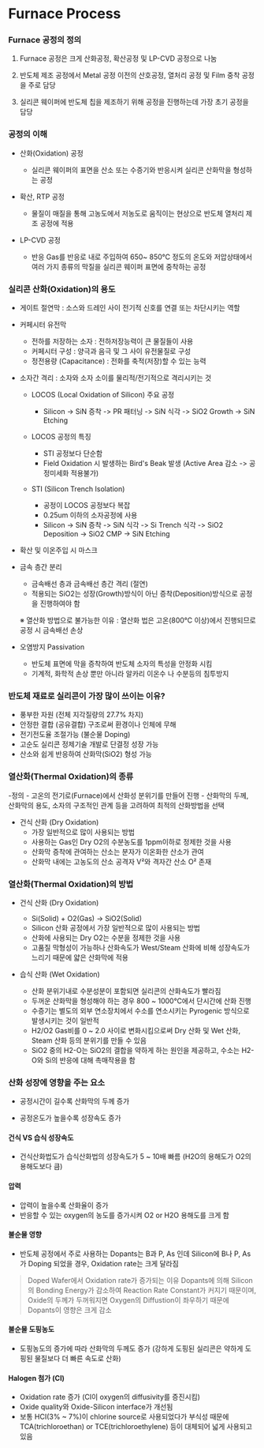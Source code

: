 # Furnace Process

### Furnace 공정의 정의

1. Furnace 공정은 크게 산화공정, 확산공정 및 LP-CVD 공정으로 나눔

2. 반도체 제조 공정에서 Metal 공정 이전의 산호공정, 열처리 공정 및 Film 중착 공정을 주로 담당

3. 실리콘 웨이퍼에 반도체 칩을 제조하기 위해 공정을 진행하는데 가장 초기 공정을 담당

### 공정의 이해

- 산화(Oxidation) 공정

    - 실리콘 웨이퍼의 표면을 산소 또는 수증기와 반응시켜 실리콘 산화막을 형성하는 공정

- 확산, RTP 공정

    - 물질이 매질을 통해 고농도에서 저농도로 움직이는 현상으로 반도체 열처리 제조 공정에 적용

- LP-CVD 공정

    - 반응 Gas를 반응로 내로 주입하여 650~ 850℃ 정도의 온도와 저압상태에서 여러 가지 종류의 막질을 실리콘 웨이퍼 표면에 중착하는 공정
 
### 실리콘 산화(Oxidation)의 용도

- 게이트 절연막 : 소스와 드레인 사이 전기적 신호를 연결 또는 차단시키는 역할

- 커페시터 유전막
    - 전하를 저장하는 소자 : 전하저장능력이 큰 물질들이 사용
    - 커페시터 구성 : 양극과 음극 및 그 사이 유전물질로 구성
    - 정전용량 (Capacitance) : 전화를 축적(저장)할 수 있는 능력

- 소자간 격리 : 소자와 소자 소이를 물리적/전기적으로 격리시키는 것
    - LOCOS (Local Oxidation of Silicon) 주요 공정
        - Silicon -> SiN 증착 -> PR 패터닝 -> SiN 식각 -> SiO2 Growth -> SiN Etching
  
    - LOCOS 공정의 특징
        - STI 공정보다 단순함
        - Field Oxidation 시 발생하는 Bird's Beak 발생 (Active Area 감소 -> 공정미세화 적용불가)
    
    - STI (Silicon Trench Isolation)
        - 공정이 LOCOS 공정보다 복잡
        - 0.25um 이하의 소자공정에 사용
        - Silicon -> SiN 증착 -> SiN 식각 -> Si Trench 식각 -> SiO2 Deposition -> SiO2 CMP -> SiN Etching

- 확산 및 이온주입 시 마스크

- 금속 층간 분리
    - 금속배선 층과 금속배선 층간 격리 (절연)
    - 적용되는 SiO2는 성장(Growth)방식이 아닌 증착(Deposition)방식으로 공정을 진행하여야 함  
    
    ※ 열산화 방법으로 불가능한 이유 : 열산화 법은 고온(800℃ 이상)에서 진행되므로 공정 시 금속배선 손상

- 오염방지 Passivation
    - 반도체 표면에 막을 증착하여 반도체 소자의 특성을 안정화 시킴
    - 기계적, 화학적 손상 뿐만 아니라 알카리 이온수 나 수분등의 침투방지

### 반도체 재료로 실리콘이 가장 많이 쓰이는 이유?

- 풍부한 자원 (전체 지각질량의 27.7% 차지)
- 안정한 결합 (공유결합) 구조로써 환경이나 인체에 무해
- 전기전도율 조절가능 (불순물 Doping)
- 고순도 실리콘 정제기술 개발로 단결정 성장 가능
- 산소와 쉽게 반응하여 산화막(SiO2) 형성 가능

### 열산화(Thermal Oxidation)의 종류

-정의
    - 고온의 전기로(Furnace)에서 산화성 분위기를 만들어 진행
    - 산화막의 두께, 산화막의 용도, 소자의 구조적인 관계 등을 고려하여 최적의 산화방법을 선택

- 건식 산화 (Dry Oxidation)
    - 가장 일반적으로 많이 사용되는 방법
    - 사용하는 Gas인 Dry O2의 수분농도를 1ppm이하로 정제한 것을 사용
    - 산화막 증착에 관여하는 산소는 분자가 이온화한 산소가 관여
    - 산화막 내에는 고농도의 산소 공격자 V²와 격자간 산소 O² 존재

### 열산화(Thermal Oxidation)의 방법

- 건식 산화 (Dry Oxidation)
    - Si(Solid) + O2(Gas) -> SiO2(Solid)
    - Silicon 산화 공정에서 가장 일반적으로 많이 사용되는 방법
    - 산화에 사용되는 Dry O2는 수분을 정제한 것을 사용
    - 고품질 막형성이 가능하나 산화속도가 West/Steam 산화에 비해 성장속도가 느리기 때문에 얇은 산화막에 적용
 
- 습식 산화 (Wet Oxidation)
    - 산화 분위기내로 수분성분이 포함되면 실리콘의 산화속도가 빨라짐
    - 두꺼운 산화막을 형성해야 하는 경우 800 ~ 1000℃에서 단시간에 산화 진행
    - 수증기는 별도의 외부 연소장치에서 수소를 연소시키는 Pyrogenic 방식으로 발생시키는 것이 일반적
    - H2/O2 Gas비를 0 ~ 2.0 사이로 변화시킴으로써 Dry 산화 및 Wet 산화, Steam 산화 등의 분위기를 만들 수 있음
    - SiO2 중의 H2-O는 SiO2의 결합을 약하게 하는 원인을 제공하고, 수소는 H2-O와 Si의 반응에 대해 촉매작용을 함
 
### 산화 성장에 영향을 주는 요소

- 공정시간이 길수록 산화막의 두께 증가

- 공정온도가 높을수록 성장속도 증가

#### 건식 VS 습식 성장속도

- 건식산화법도가 습식산화법의 성장속도가 5 ~ 10배 빠름 (H2O의 용해도가 O2의 용해도보다 큼)

#### 압력

- 압력이 높을수록 산화율이 증가
- 반응할 수 있는 oxygen의 농도를 증가시켜 O2 or H2O 용해도를 크게 함

#### 불순물 영향

- 반도체 공정에서 주로 사용하는 Dopants는 B과 P, As 인데 Silicon에 B나 P, As가 Doping 되었을 경우, Oxidation rate는 크게 달라짐

> Doped Wafer에서 Oxidation rate가 증가되는 이유
> Dopants에 의해 Silicon의 Bonding Energy가 감소하여 Reaction Rate Constant가 커지기 때문이며, Oxide의 두께가 두꺼워지면 Oxygen의 Diffustion이 좌우하기 때문에 Dopants이 영향은 크게 감소

#### 불순물 도핑농도

- 도핑농도의 증가에 따라 산화막의 두께도 증가 (강하게 도핑된 실리콘은 약하게 도핑된 물질보다 더 빠른 속도로 산화)

#### Halogen 첨가 (CI)

- Oxidation rate 증가 (CI이 oxygen의 diffusivity를 증진시킴)
- Oxide quality와 Oxide-Silicon interface가 개선됨
- 보통 HCI(3% ~ 7%)이 chlorine source로 사용되었다가 부식성 때문에 TCA(trichloroethan) or TCE(trichloroethylene) 등이 대체되어 넓게 사용되고 있음

